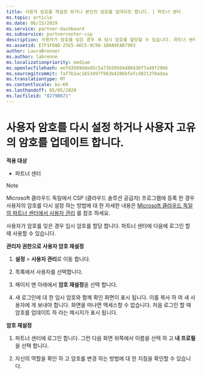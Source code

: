```yaml
---
title: 사용자 암호를 재설정 하거나 본인의 암호를 업데이트 합니다. | 파트너 센터
ms.topic: article
ms.date: 06/15/2019
ms.service: partner-dashboard
ms.subservice: partnercenter-csp
description: 사용자가 암호를 잊은 경우 새 임시 암호를 할당할 수 있습니다. 파트너 센터에 다음에 로그인 할 때 사용할 수 있습니다.
ms.assetid: E7F1F68D-25E5-46C5-9C98-1D0A9FAB7993
author: LauraBrenner
ms.author: labrenne
ms.localizationpriority: medium
ms.openlocfilehash: eefd3569dded5c5a73b59504d80438f7a49f2966
ms.sourcegitcommit: faf7b1ac1653497f963b428bbfafcd821378adaa
ms.translationtype: MT
ms.contentlocale: ko-KR
ms.lasthandoff: 05/05/2020
ms.locfileid: "82798671"
---
```

# <a name="reset-a-user-password-or-update-your-own-password"></a>사용자 암호를 다시 설정 하거나 사용자 고유의 암호를 업데이트 합니다.

**적용 대상**

-  파트너 센터
   
> [!NOTE]  
>  Microsoft 클라우드 독일에서 CSP (클라우드 솔루션 공급자) 프로그램에 등록 한 경우 사용자의 암호를 다시 설정 하는 방법에 대 한 자세한 내용은 [Microsoft 클라우드 독일의 파트너 센터에서 사용자 관리](user-management-in-partner-center-for-microsoft-cloud-germany.md) 를 참조 하세요.

사용자가 암호를 잊은 경우 임시 암호를 할당 합니다. 파트너 센터에 다음에 로그인 할 때 사용할 수 있습니다.

**관리자 권한으로 사용자 암호 재설정**

1.  **설정** &gt; **사용자 관리**로 이동 합니다.
2.  목록에서 사용자를 선택합니다.

3.  페이지 맨 아래에서 **암호 재설정**을 선택 합니다.

4.  새 로그인에 대 한 임시 암호와 함께 확인 화면이 표시 됩니다. 이를 복사 하 여 새 사용자에 게 보내야 합니다. 화면을 떠나면 액세스할 수 없습니다. 처음 로그인 할 때 암호를 업데이트 하 라는 메시지가 표시 됩니다.

**암호 재설정**

1.  파트너 센터에 로그인 합니다. 그런 다음 화면 위쪽에서 이름을 선택 하 고 **내 프로필**을 선택 합니다.

2.  자신의 역할을 확인 하 고 암호를 변경 하는 방법에 대 한 지침을 확인할 수 있습니다.

 

 



